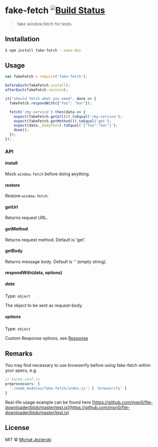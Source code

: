 # fake-fetch [![Build Status](https://travis-ci.org/msn0/fake-fetch.svg?branch=master)](http://travis-ci.org/msn0/fake-fetch)

> fake window.fetch for tests.

## Installation

```sh
$ npm install fake-fetch --save-dev
```

## Usage

```js
var fakeFetch = require('fake-fetch');

beforeEach(fakeFetch.install);
afterEach(fakeFetch.restore);

it("should fetch what you need", done => {
  fakeFetch.respondWith({"foo": "bar"});

  fetch('/my-service').then(data => {
    expect(fakeFetch.getUrl()).toEqual('/my-service');
    expect(fakeFetch.getMethod()).toEqual('get');
    expect(data._bodyText).toEqual('{"foo":"bar"}');
    done();
  });
});
```

### API

#### install

Mock `window.fetch` before doing anything.

#### restore

Restore `window.fetch`.

#### getUrl

Returns request URL.

#### getMethod

Returns request method. Default is 'get'.

#### getBody

Returns message body. Default is '' (empty string).

#### respondWith(data, options)

##### data

Type: `object`

The object to be sent as request-body. 

##### options

Type: `object`

Custom Response options, see [Response](https://developer.mozilla.org/en-US/docs/Web/API/Response)

## Remarks

You may find necessary to use browserify before using fake-fetch within your specs, e.g.
```js
// karma.conf.js
preprocessors: {
  './node_modules/fake-fetch/index.js': [ 'browserify' ]
}
```
Real-life usage example can be found here [https://github.com/msn0/file-downloader/blob/master/test.js](https://github.com/msn0/file-downloader/blob/master/test.js)

## License
MIT &copy; [Michał Jezierski](https://pl.linkedin.com/in/jezierskimichal)
